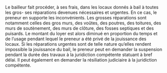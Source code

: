 Le bailleur fait procéder, à ses frais, dans les locaux donnés à bail à toutes les gros-
ses réparations devenues nécessaires et urgentes.
En ce cas, le preneur en supporte les inconvénients.
Les grosses réparations sont notamment celles des gros murs, des voûtes, des poutres, des
toitures, des murs de soutènement, des murs de clôture, des fosses septiques et des puisards.
Le montant du loyer est alors diminué en proportion du temps et de l’usage pendant lequel le
preneur a été privé de la jouissance des locaux.
Si les réparations urgentes sont de telle nature qu’elles rendent impossible la jouissance du
bail, le preneur peut en demander la suspension pendant la durée des travaux à la juridiction
compétente statuant à bref délai.
Il peut également en demander la résiliation judiciaire à la juridiction compétente.